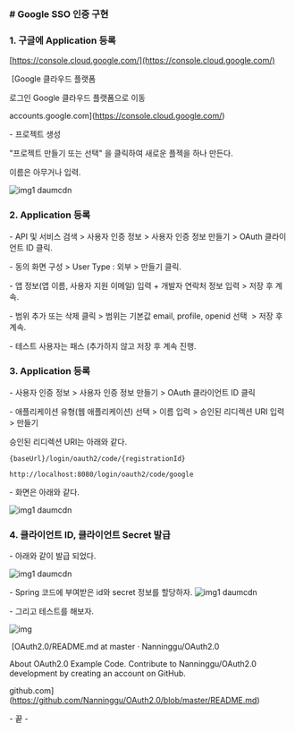 ### **\# Google SSO 인증 구현**

### **1\. 구글에 Application 등록**

[https://console.cloud.google.com/](https://console.cloud.google.com/)

 [Google 클라우드 플랫폼

로그인 Google 클라우드 플랫폼으로 이동

accounts.google.com](https://console.cloud.google.com/)

\- 프로젝트 생성

"프로젝트 만들기 또는 선택" 을 클릭하여 새로운 플젝을 하나 만든다.

이름은 아무거나 입력.

![img1 daumcdn](https://github.com/Nanninggu/OAuth2.0/assets/54211801/12cfd35c-4667-41b7-94f7-f4a9d8d5828f)

### **2\. Application 등록**

\- API 및 서비스 검색 > 사용자 인증 정보 > 사용자 인증 정보 만들기 > OAuth 클라이언트 ID 클릭.

\- 동의 화면 구성 > User Type : 외부 > 만들기 클릭.

\- 앱 정보(앱 이름, 사용자 지원 이메일) 입력 + 개발자 연락처 정보 입력 > 저장 후 계속.

\- 범위 추가 또는 삭제 클릭 > 범위는 기본값 email, profile, openid 선택  > 저장 후 계속.

\- 테스트 사용자는 패스 (추가하지 않고 저장 후 계속 진행.

### **3\. Application 등록**

\- 사용자 인증 정보 > 사용자 인증 정보 만들기 > OAuth 클라이언트 ID 클릭

\- 애플리케이션 유형(웹 애플리케이션) 선택 > 이름 입력 > 승인된 리디렉션 URI 입력 > 만들기

승인된 리디렉션 URI는 아래와 같다.

```
{baseUrl}/login/oauth2/code/{registrationId}

http://localhost:8080/login/oauth2/code/google
```

\- 화면은 아래와 같다.

![img1 daumcdn](https://github.com/Nanninggu/OAuth2.0/assets/54211801/91866eef-41b7-4f24-992f-65967338dab4)

### **4\. 클라이언트 ID, 클라이언트 Secret 발급**

\- 아래와 같이 발급 되었다.

![img1 daumcdn](https://github.com/Nanninggu/OAuth2.0/assets/54211801/ecd0e4e6-bc0c-4d66-9e10-ec0c47d8a583)

\- Spring 코드에 부여받은 id와 secret 정보를 할당하자.
![img1 daumcdn](https://github.com/Nanninggu/OAuth2.0/assets/54211801/a6100de0-a45e-4586-91a5-56342d846684)

\- 그리고 테스트를 해보자.

![img](https://github.com/Nanninggu/OAuth2.0/assets/54211801/480fdddd-5020-49de-a32a-c0521528ecd2)

 [OAuth2.0/README.md at master · Nanninggu/OAuth2.0

About OAuth2.0 Example Code. Contribute to Nanninggu/OAuth2.0 development by creating an account on GitHub.

github.com](https://github.com/Nanninggu/OAuth2.0/blob/master/README.md)

\- 끝 -
